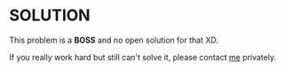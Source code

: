 # SOLUTION
This problem is a __BOSS__ and no open solution for that XD.

If you really work hard but still can't solve it, please contact [me](mailto:hxma011@gmail.com) privately.